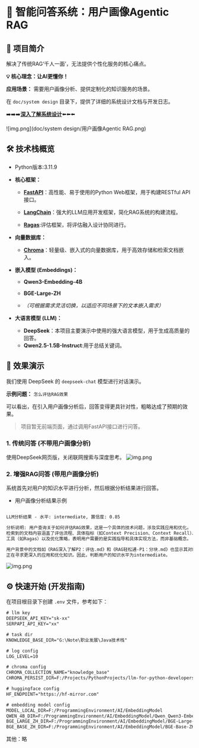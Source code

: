 # 🚀 智能问答系统：用户画像Agentic RAG

## 🌟 项目简介

解决了传统RAG‘千人一面’，无法提供个性化服务的核心痛点。

**💡 核心理念：让AI更懂你！**

**应用场景：** 需要用户画像分析、提供定制化的知识服务的场景。

在 `doc/system design` 目录下，提供了详细的系统设计文档与开发日志。

➡️➡️➡️[**深入了解系统设计**](doc/system%20design/个人知识库分析系统设计.md)⬅️⬅️⬅️

![img.png](doc/system design/用户画像Agentic RAG.png)

## 🛠️ 技术栈概览

- Python版本:3.11.9

- **核心框架：**

  - **[FastAPI](https://fastapi.tiangolo.com/)**：高性能、易于使用的Python Web框架，用于构建RESTful API接口。

  - **[LangChain](https://www.langchain.com/)**：强大的LLM应用开发框架，简化RAG系统的构建流程。

  - [**Ragas**](https://github.com/explodinggradients/Ragas):评估框架，将评估融入设计协同进行。


- **向量数据库：**

  - **[Chroma](https://www.trychroma.com/)**：轻量级、嵌入式的向量数据库，用于高效存储和检索文档嵌入。


- **嵌入模型 (Embeddings)：**

  - **Qwen3-Embedding-4B**

  - **BGE-Large-ZH**

  - _（可根据需求灵活切换，以适应不同场景下的文本嵌入需求）_


- **大语言模型 (LLM)：**

  - **DeepSeek**：本项目主要演示中使用的强大语言模型，用于生成高质量的回答。
  - **Qwen2.5-1.5B-Instruct**:用于总结关键词。

## 🚀 效果演示

我们使用 DeepSeek 的 `deepseek-chat` 模型进行对话演示。

**示例问题：** `怎么评估RAG效果`

可以看出，在引入用户画像分析后，回答变得更具针对性，粗略达成了预期的效果。


> 项目暂无前端页面，通过调用FastAPI接口进行问答。

### 1. 传统问答 (不带用户画像分析)

使用DeepSeek网页版，关闭联网搜索与深度思考。
![img.png](不带用户画像的问答效果展示.png)

### 2. 增强RAG问答 (带用户画像分析)

系统首先对用户的知识水平进行分析，然后根据分析结果进行回答。

- 用户画像分析结果示例

```txt

LLM分析结果 - 水平: intermediate, 置信度: 0.85

分析说明: 用户查询关于如何评估RAG效果，这是一个具体的技术问题，涉及实践应用和优化。
检索到的文档内容涵盖了评估流程、具体指标（如Context Precision、Context Recall）、
工具（如Ragas）以及优化策略，表明用户需要的是实践指导和具体实现方法，而非基础概念。

用户背景中的文档如《RAG深入了解P2：评估.md》和《RAG轻松通-P1：分块.md》也显示其对RAG有基础了解，
正在寻求更深入的应用和优化知识。因此，判断用户的知识水平为intermediate。
```

![img.png](带用户画像的问答效果展示.png)

## ⚙️ 快速开始 (开发指南)

在项目根目录下创建 `.env` 文件，参考如下：

```txt
# llm key
DEEPSEEK_API_KEY="sk-xx"
SERPAPI_API_KEY="xx"

# task dir
KNOWLEDGE_BASE_DIR="G:\Note\职业发展\Java技术栈"

# log config
LOG_LEVEL=10

# chroma config
CHROMA_COLLECTION_NAME="knowledge_base"
CHROMA_PERSIST_DIR=F:/Projects/PythonProjects/llm-for-python-developers/data/vector_store

# huggingface config
HF_ENDPOINT="https://hf-mirror.com"

# embedding model config
MODEL_LOCAL_DIR=F:/ProgrammingEnvironment/AI/EmbeddingModel
QWEN_4B_DIR=F:/ProgrammingEnvironment/AI/EmbeddingModel/Qwen_Qwen3-Embedding-4B
BGE_LARGE_ZH_DIR=F:/ProgrammingEnvironment/AI/EmbeddingModel/BGE-Large-ZH
BGE_BASE_ZH_DIR=F:/ProgrammingEnvironment/AI/EmbeddingModel/BGE-Base-ZH
```

其他：略